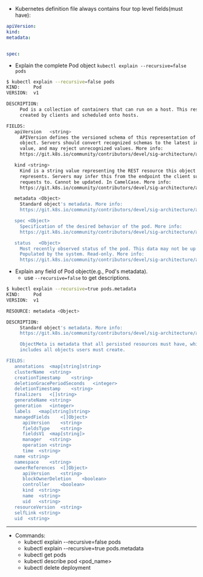 
- Kubernetes definition file always contains four top level fields(must have):
```yaml
apiVersion:
kind:
metadata:


spec:
```

- Explain the complete Pod object `kubectl explain --recursive=false pods`
```bash
$ kubectl explain --recursive=false pods
KIND:     Pod
VERSION:  v1

DESCRIPTION:
     Pod is a collection of containers that can run on a host. This resource is
     created by clients and scheduled onto hosts.

FIELDS:
   apiVersion	<string>
     APIVersion defines the versioned schema of this representation of an
     object. Servers should convert recognized schemas to the latest internal
     value, and may reject unrecognized values. More info:
     https://git.k8s.io/community/contributors/devel/sig-architecture/api-conventions.md#resources

   kind	<string>
     Kind is a string value representing the REST resource this object
     represents. Servers may infer this from the endpoint the client submits
     requests to. Cannot be updated. In CamelCase. More info:
     https://git.k8s.io/community/contributors/devel/sig-architecture/api-conventions.md#types-kinds

   metadata	<Object>
     Standard object's metadata. More info:
     https://git.k8s.io/community/contributors/devel/sig-architecture/api-conventions.md#metadata

   spec	<Object>
     Specification of the desired behavior of the pod. More info:
     https://git.k8s.io/community/contributors/devel/sig-architecture/api-conventions.md#spec-and-status

   status	<Object>
     Most recently observed status of the pod. This data may not be up to date.
     Populated by the system. Read-only. More info:
     https://git.k8s.io/community/contributors/devel/sig-architecture/api-conventions.md#spec-and-status

```

- Explain any field of Pod object(e.g., Pod's metadata).
  - use `--recursive=false` to get descriptions.

```bash
$ kubectl explain --recursive=true pods.metadata
KIND:     Pod
VERSION:  v1

RESOURCE: metadata <Object>

DESCRIPTION:
     Standard object's metadata. More info:
     https://git.k8s.io/community/contributors/devel/sig-architecture/api-conventions.md#metadata

     ObjectMeta is metadata that all persisted resources must have, which
     includes all objects users must create.

FIELDS:
   annotations	<map[string]string>
   clusterName	<string>
   creationTimestamp	<string>
   deletionGracePeriodSeconds	<integer>
   deletionTimestamp	<string>
   finalizers	<[]string>
   generateName	<string>
   generation	<integer>
   labels	<map[string]string>
   managedFields	<[]Object>
      apiVersion	<string>
      fieldsType	<string>
      fieldsV1	<map[string]>
      manager	<string>
      operation	<string>
      time	<string>
   name	<string>
   namespace	<string>
   ownerReferences	<[]Object>
      apiVersion	<string>
      blockOwnerDeletion	<boolean>
      controller	<boolean>
      kind	<string>
      name	<string>
      uid	<string>
   resourceVersion	<string>
   selfLink	<string>
   uid	<string>
```














---
- Commands:
  - kubectl explain --recursive=false pods
  - kubectl explain --recursive=true pods.metadata
  - kubectl get pods
  - kubectl describe pod <pod_name>
  - kubectl delete deployment <deployment>